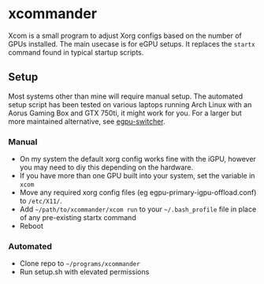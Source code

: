 # xcommander
Xcom is a small program to adjust Xorg configs based on the number of GPUs installed. The main usecase is for eGPU setups.
It replaces the `startx` command found in typical startup scripts.

## Setup
Most systems other than mine will require manual setup.
The automated setup script has been tested on various laptops running Arch Linux with an Aorus Gaming Box and GTX 750ti, it might work for you.
For a larger but more maintained alternative, see [egpu-switcher](https://github.com/hertg/egpu-switcher).

### Manual
* On my system the default xorg config works fine with the iGPU, however you may need to diy this depending on the hardware.
* If you have more than one GPU built into your system, set the variable in `xcom`
* Move any required xorg config files (eg egpu-primary-igpu-offload.conf) to `/etc/X11/`.
* Add `~/path/to/xcommander/xcom run` to your `~/.bash_profile` file in place of any pre-existing startx command
* Reboot

### Automated
* Clone repo to `~/programs/xcommander`
* Run setup.sh with elevated permissions
